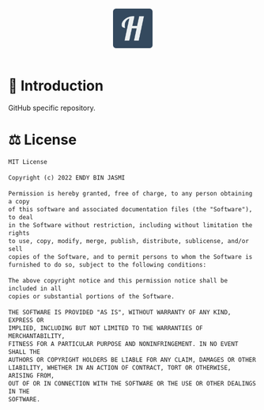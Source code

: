 <br />
<div align="center">
  <picture>
    <source height="80" media="(prefers-color-scheme: dark)" srcset="https://raw.githubusercontent.com/himpun/.github/main/media/logo-dark.png">
    <source height="80" media="(prefers-color-scheme: light)" srcset="https://raw.githubusercontent.com/himpun/.github/main/media/logo-light.png">
    <img alt="logo" height="80" src="https://raw.githubusercontent.com/himpun/.github/main/media/logo-light.png" />
  </picture>
</div>

<br />

# 📝 Introduction

GitHub specific repository.

# ⚖️ License

```
MIT License

Copyright (c) 2022 ENDY BIN JASMI

Permission is hereby granted, free of charge, to any person obtaining a copy
of this software and associated documentation files (the "Software"), to deal
in the Software without restriction, including without limitation the rights
to use, copy, modify, merge, publish, distribute, sublicense, and/or sell
copies of the Software, and to permit persons to whom the Software is
furnished to do so, subject to the following conditions:

The above copyright notice and this permission notice shall be included in all
copies or substantial portions of the Software.

THE SOFTWARE IS PROVIDED "AS IS", WITHOUT WARRANTY OF ANY KIND, EXPRESS OR
IMPLIED, INCLUDING BUT NOT LIMITED TO THE WARRANTIES OF MERCHANTABILITY,
FITNESS FOR A PARTICULAR PURPOSE AND NONINFRINGEMENT. IN NO EVENT SHALL THE
AUTHORS OR COPYRIGHT HOLDERS BE LIABLE FOR ANY CLAIM, DAMAGES OR OTHER
LIABILITY, WHETHER IN AN ACTION OF CONTRACT, TORT OR OTHERWISE, ARISING FROM,
OUT OF OR IN CONNECTION WITH THE SOFTWARE OR THE USE OR OTHER DEALINGS IN THE
SOFTWARE.

```

